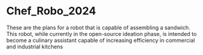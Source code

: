 # Chef_Robo_2024
These are the plans for a robot that is capable of assembling a sandwich. This robot, while currently in the open-source ideation phase, is intended to become a culinary assistant capable of increasing efficiency in commercial and industrial kitchens 
